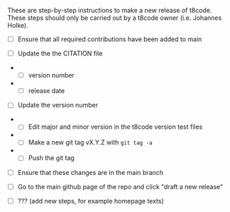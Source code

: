 These are step-by-step instructions to make a new release of t8code.
These steps should only be carried out by a t8code owner (i.e. Johannes Holke).

- [ ] Ensure that all required contributions have been added to main

- [ ] Update the the CITATION file

- - [ ] version number

- - [ ] release date

- [ ] Update the version number

- - [ ] Edit major and minor version in the t8code version test files

- - [ ] Make a new git tag vX.Y.Z with `git tag -a `

- - [ ] Push the git tag

- [ ] Ensure that these changes are in the main branch

- [ ] Go to the main github page of the repo and click "draft a new release"

- [ ] ??? (add new steps, for example homepage texts)
